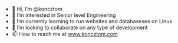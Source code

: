 - 👋 Hi, I’m @koncztom
- 👀 I’m interested in Senior level Engineering
- 🌱 I’m currently learning to run websites and databaseses on Linux
- 💞️ I’m looking to collaborate on any type of development
- 📫 How to reach me at <a src="https://www.koncztom.com" target="_blank">www.koncztom.com</a>

<!---
koncztom/koncztom is a ✨ special ✨ repository because its `README.md` (this file) appears on your GitHub profile.
You can click the Preview link to take a look at your changes.
--->

